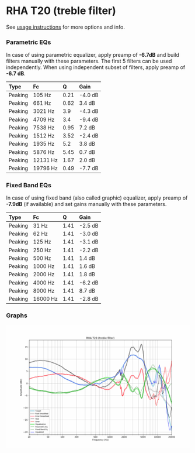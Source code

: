 # RHA T20 (treble filter)
See [usage instructions](https://github.com/jaakkopasanen/AutoEq#usage) for more options and info.

### Parametric EQs
In case of using parametric equalizer, apply preamp of **-6.7dB** and build filters manually
with these parameters. The first 5 filters can be used independently.
When using independent subset of filters, apply preamp of **-6.7 dB**.

| Type    | Fc       |    Q | Gain    |
|:--------|:---------|:-----|:--------|
| Peaking | 105 Hz   | 0.21 | -4.0 dB |
| Peaking | 661 Hz   | 0.62 | 3.4 dB  |
| Peaking | 3021 Hz  | 3.9  | -4.3 dB |
| Peaking | 4709 Hz  | 3.4  | -9.4 dB |
| Peaking | 7538 Hz  | 0.95 | 7.2 dB  |
| Peaking | 1512 Hz  | 3.52 | -2.4 dB |
| Peaking | 1935 Hz  | 5.2  | 3.8 dB  |
| Peaking | 5876 Hz  | 5.45 | 0.7 dB  |
| Peaking | 12131 Hz | 1.67 | 2.0 dB  |
| Peaking | 19796 Hz | 0.49 | -7.7 dB |

### Fixed Band EQs
In case of using fixed band (also called graphic) equalizer, apply preamp of **-7.9dB**
(if available) and set gains manually with these parameters.

| Type    | Fc       |    Q | Gain    |
|:--------|:---------|:-----|:--------|
| Peaking | 31 Hz    | 1.41 | -2.5 dB |
| Peaking | 62 Hz    | 1.41 | -3.0 dB |
| Peaking | 125 Hz   | 1.41 | -3.1 dB |
| Peaking | 250 Hz   | 1.41 | -2.2 dB |
| Peaking | 500 Hz   | 1.41 | 1.4 dB  |
| Peaking | 1000 Hz  | 1.41 | 1.6 dB  |
| Peaking | 2000 Hz  | 1.41 | 1.8 dB  |
| Peaking | 4000 Hz  | 1.41 | -6.2 dB |
| Peaking | 8000 Hz  | 1.41 | 8.7 dB  |
| Peaking | 16000 Hz | 1.41 | -2.8 dB |

### Graphs
![](./RHA%20T20%20(treble%20filter).png)